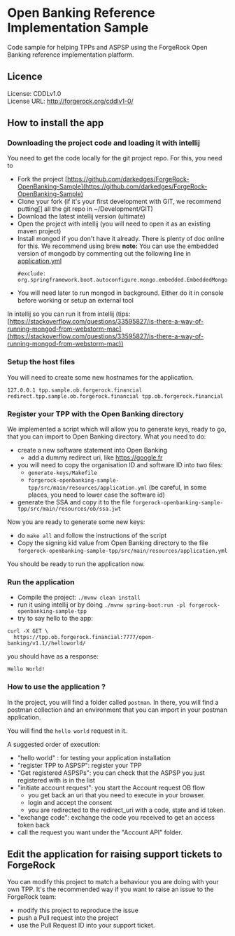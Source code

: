 <!--
 * The contents of this file are subject to the terms of the Common Development and
 * Distribution License (the License). You may not use this file except in compliance with the
 * License.
 *
 * You can obtain a copy of the License at legal/CDDLv1.0.txt. See the License for the
 * specific language governing permission and limitations under the License.
 *
 * When distributing Covered Software, include this CDDL Header Notice in each file and include
 * the License file at legal/CDDLv1.0.txt. If applicable, add the following below the CDDL
 * Header, with the fields enclosed by brackets [] replaced by your own identifying
 * information: "Portions copyright [year] [name of copyright owner]".
 *
 * Copyright 2018 ForgeRock AS.
-->

# Open Banking Reference Implementation Sample

Code sample for helping TPPs and ASPSP using the ForgeRock Open Banking reference implementation platform.

## Licence

License: CDDLv1.0 \
License URL: http://forgerock.org/cddlv1-0/


## How to install the app


### Downloading the project code and loading it with intellij

You need to get the code locally for the git project repo. For this, you need to

- Fork the project [https://github.com/darkedges/ForgeRock-OpenBanking-Sample](https://github.com/darkedges/ForgeRock-OpenBanking-Sample)
- Clone your fork (if it's your first development with GIT, we recommend putting[] all the git repo in ~/Development/GIT)
- Download the latest intellij version (ultimate)
- Open the project with intellij (you will need to open it as an existing maven project)
- Install mongod if you don't have it already. There is plenty of doc online for this. We recommend using brew
  __**note:**__ You can use the embedded version of mongodb by commenting out the following line in [application.yml](src/main/resources/application.yml)
  ```
  #exclude: org.springframework.boot.autoconfigure.mongo.embedded.EmbeddedMongoAutoConfiguration
  ```
- You will need later to run mongod in background. Either do it in console before working or setup an external tool 

In intellij so you can run it from intellij (tips: [https://stackoverflow.com/questions/33595827/is-there-a-way-of-running-mongod-from-webstorm-mac](https://stackoverflow.com/questions/33595827/is-there-a-way-of-running-mongod-from-webstorm-mac))

### Setup the host files

You will need to create some new hostnames for the application.

```$xslt
127.0.0.1 tpp.sample.ob.forgerock.financial redirect.tpp.sample.ob.forgerock.financial tpp.ob.forgerock.financial
```

### Register your TPP with the Open Banking directory

We implemented a script which will allow you to generate keys, ready to go, that you can import to Open Banking directory.
What you need to do:

- create a new software statement into Open Banking
  - add a dummy redirect uri, like https://google.fr
- you will need to copy the organisation ID and software ID into two files:
  - `generate-keys/Makefile`
  - `forgerock-openbanking-sample-tpp/src/main/resources/application.yml` (be careful, in some places, you need to lower case the software id)
- generate the SSA and copy it to the file `forgerock-openbanking-sample-tpp/src/main/resources/ob/ssa.jwt`

Now you are ready to generate some new keys:

- do `make all` and follow the instructions of the script
- Copy the signing kid value from Open Banking directory to the file `forgerock-openbanking-sample-tpp/src/main/resources/application.yml`

You should be ready to run the application now.

### Run the application

- Compile the project: `./mvnw clean install`
- run it using intellij or by doing `./mvnw spring-boot:run -pl forgerock-openbanking-sample-tpp`
- try to say hello to the app:

```$xslt
curl -X GET \
  https://tpp.ob.forgerock.financial:7777/open-banking/v1.1//helloworld/ 
```

you should have as a response:

```$xslt
Hello World!
```

### How to use the application ?

In the project, you will find a folder called `postman`. In there, you will find a postman collection and an environment that you can import in your postman application.

You will find the `hello world` request in it.

A suggested order of execution:

- "hello world" : for testing your application installation
- "register TPP to ASPSP": register your TPP
- "Get registered ASPSPs": you can check that the ASPSP you just registered with is in the list
- "initiate account request": you start the Account request OB flow
  - you get back an uri that you need to execute in your browser.
  - login and accept the consent
  - you are redirected to the redirect_uri with a code, state and id token.
- "exchange code": exchange the code you received to get an access token back
- call the request you want under the "Account API" folder.

## Edit the application for raising support tickets to ForgeRock

You can modify this project to match a behaviour you are doing with your own TPP. 
It's the recommended way if you want to raise an issue to the ForgeRock team:

- modify this project to reproduce the issue
- push a Pull request into the project
- use the Pull Request ID into your support ticket.
